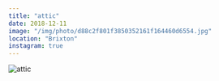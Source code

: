 ```yaml
---
title: "attic"
date: 2018-12-11
image: "/img/photo/d88c2f801f3850352161f164460d6554.jpg"
location: "Brixton"
instagram: true
---
```


![attic](/img/photo/d88c2f801f3850352161f164460d6554.jpg)
